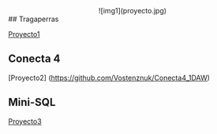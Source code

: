 <div style="text-align:center">
![img1](proyecto.jpg)
</div>
## Tragaperras

[Proyecto1](https://github.com/Vostenznuk/Tragaperras_1DAW)

## Conecta 4

[Proyecto2] (https://github.com/Vostenznuk/Conecta4_1DAW)

## Mini-SQL

[Proyecto3](https://github.com/Vostenznuk/Aplicacion_BDD_1DAW)


